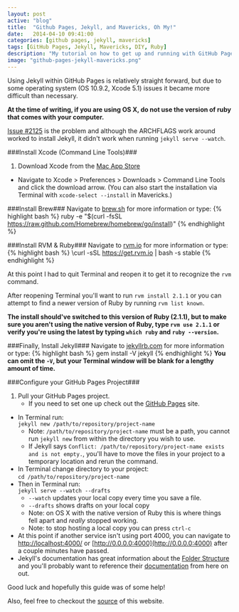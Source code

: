 ```yaml
---
layout: post
active: "blog"
title:  "Github Pages, Jekyll, and Mavericks, Oh My!"
date:   2014-04-10 09:41:00
categories: [github pages, jekyll, mavericks]
tags: [GitHub Pages, Jekyll, Mavericks, DIY, Ruby]
description: "My tutorial on how to get up and running with GitHub Pages and Jekyll under OS X Mavericks."
image: "github-pages-jekyll-mavericks.png"
---
```


Using Jekyll within GitHub Pages is relatively straight forward, but due to some operating system (OS 10.9.2, Xcode 5.1) issues it became more difficult than necessary.

**At the time of writing, if you are using OS X, do not use the version of ruby that comes with your computer.**

[Issue #2125](https://github.com/jekyll/jekyll/issues/2125) is the problem and although the ARCHFLAGS work around worked to install Jekyll, it didn't work when running `jekyll serve --watch`.

###Install Xcode (Command Line Tools)###
1. Download Xcode from the [Mac App Store](https://itunes.apple.com/us/app/xcode/id497799835?mt=12)
- Navigate to Xcode > Preferences > Downloads > Command Line Tools and click the download arrow.
(You can also start the installation via Terminal with `xcode-select --install` in Mavericks.)

###Install Brew###
Navigate to [brew.sh](http://brew.sh) for more information or type:
{% highlight bash %}
	ruby -e "$(curl -fsSL https://raw.github.com/Homebrew/homebrew/go/install)"
{% endhighlight %}

###Install RVM & Ruby###
Navigate to [rvm.io](https://rvm.io) for more information or type:
{% highlight bash %}
	\curl -sSL https://get.rvm.io | bash -s stable
{% endhighlight %}

At this point I had to quit Terminal and reopen it to get it to recognize the `rvm` command.

After reopening Terminal you'll want to run `rvm install 2.1.1` or you can attempt to find a newer version of Ruby by running `rvm list known`.

**The install should've switched to this version of Ruby (2.1.1), but to make sure you aren't using the native version of Ruby, type `rvm use 2.1.1` or verify you're using the latest by typing `which ruby` and `ruby --version`.**


###Finally, Install Jekyll###
Navigate to [jekyllrb.com](http://jekyllrb.com) for more information or type:
{% highlight bash %}
	gem install -V jekyll
{% endhighlight %}
**You can omit the `-V`, but your Terminal window will be blank for a lengthy amount of time.**

###Configure your GitHub Pages Project###
1. Pull your GitHub Pages project.
	- If you need to set one up check out the [GitHub Pages](https://pages.github.com) site.
- In Terminal run:  
    `jekyll new /path/to/repository/project-name`
	- Note: `/path/to/repository/project-name` must be a path, you cannot run `jekyll new` from within the directory you wish to use.
	- If Jekyll says `Conflict: /path/to/repository/project-name exists and is not empty.`, you'll have to move the files in your project to a temporary location and rerun the command.
- In Terminal change directory to your project:  
	`cd /path/to/repository/project-name`
- Then in Terminal run:  
	`jekyll serve --watch --drafts`
	- `--watch` updates your local copy every time you save a file.
	- `--drafts` shows drafts on your local copy
	- Note: on OS X with the native version of Ruby this is where things fell apart and *really* stopped working.
	- Note: to stop hosting a local copy you can press `ctrl-c`
- At this point if another service isn't using port 4000, you can navigate to [http://localhost:4000/](http://localhost:4000/) or [http://0.0.0.0:4000](http://0.0.0.0:4000) after a couple minutes have passed.
- Jekyll's documentation has great information about the [Folder Structure](http://jekyllrb.com/docs/structure/) and you'll probably want to reference their [documentation](http://jekyllrb.com/docs/home/) from here on out.

Good luck and hopefully this guide was of some help!

Also, feel free to checkout the [source](https://github.com/michaeljdeeb/michaeljdeeb.github.io) of this website.

<!-- Place this tag where you want the widget to render. -->
<div class="text-center"><div class="g-post" data-href="https://plus.google.com/117636037814189714964/posts/Y9gpEnryF5C"></div></div>
